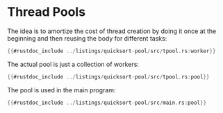 # Thread Pools

The idea is to amortize the cost of thread creation by doing it once at the
beginning and then reusing the body for different tasks:

```rust
{{#rustdoc_include ../listings/quicksort-pool/src/tpool.rs:worker}}
```

The actual pool is just a collection of workers:

```rust
{{#rustdoc_include ../listings/quicksort-pool/src/tpool.rs:pool}}
```

The pool is used in the main program:

```rust
{{#rustdoc_include ../listings/quicksort-pool/src/main.rs:pool}}
```




